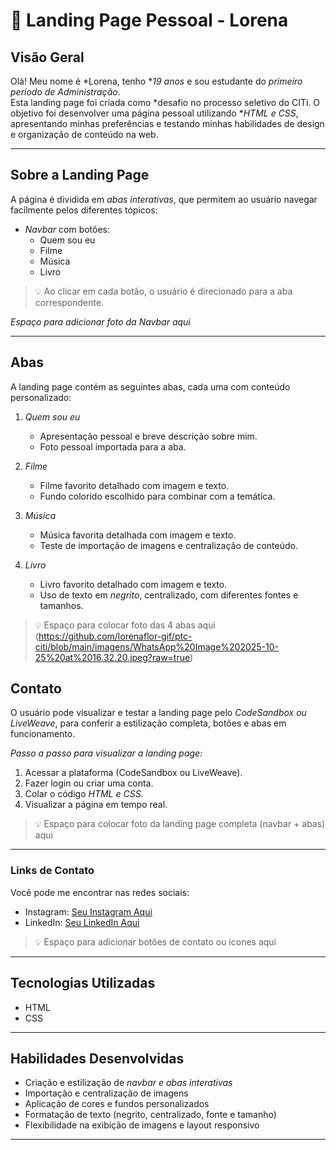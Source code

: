 # 🌟 Landing Page Pessoal - Lorena

## Visão Geral
Olá! Meu nome é *Lorena, tenho **19 anos* e sou estudante do *primeiro período de Administração*.  
Esta landing page foi criada como *desafio no processo seletivo do CITi. O objetivo foi desenvolver uma página pessoal utilizando **HTML e CSS*, apresentando minhas preferências e testando minhas habilidades de design e organização de conteúdo na web.

---

## Sobre a Landing Page
A página é dividida em *abas interativas*, que permitem ao usuário navegar facilmente pelos diferentes tópicos:

- *Navbar* com botões:
  - Quem sou eu
  - Filme
  - Música
  - Livro

> 💡 Ao clicar em cada botão, o usuário é direcionado para a aba correspondente.

*Espaço para adicionar foto da Navbar aqui*  

---

## Abas
A landing page contém as seguintes abas, cada uma com conteúdo personalizado:

1. *Quem sou eu*  
   - Apresentação pessoal e breve descrição sobre mim.  
   - Foto pessoal importada para a aba.  

2. *Filme*  
   - Filme favorito detalhado com imagem e texto.  
   - Fundo colorido escolhido para combinar com a temática.

3. *Música*  
   - Música favorita detalhada com imagem e texto.  
   - Teste de importação de imagens e centralização de conteúdo.  

4. *Livro*  
   - Livro favorito detalhado com imagem e texto.  
   - Uso de texto em *negrito*, centralizado, com diferentes fontes e tamanhos.

> 💡 Espaço para colocar foto das 4 abas aqui
(https://github.com/lorenaflor-gif/ptc-citi/blob/main/imagens/WhatsApp%20Image%202025-10-25%20at%2016.32.20.jpeg?raw=true)

## Contato
O usuário pode visualizar e testar a landing page pelo *CodeSandbox ou LiveWeave*, para conferir a estilização completa, botões e abas em funcionamento.  

*Passo a passo para visualizar a landing page:*
1. Acessar a plataforma (CodeSandbox ou LiveWeave).  
2. Fazer login ou criar uma conta.  
3. Colar o código *HTML e CSS*.  
4. Visualizar a página em tempo real.  

> 💡 Espaço para colocar foto da landing page completa (navbar + abas) aqui  

---

### Links de Contato
Você pode me encontrar nas redes sociais:

- Instagram: [Seu Instagram Aqui](https://www.instagram.com/seuusuario)  
- LinkedIn: [Seu LinkedIn Aqui](https://www.linkedin.com/in/seuusuario)

> 💡 Espaço para adicionar botões de contato ou ícones aqui  

---

## Tecnologias Utilizadas
- HTML  
- CSS  

---

## Habilidades Desenvolvidas
- Criação e estilização de *navbar e abas interativas*  
- Importação e centralização de imagens  
- Aplicação de cores e fundos personalizados  
- Formatação de texto (negrito, centralizado, fonte e tamanho)  
- Flexibilidade na exibição de imagens e layout responsivo  

---
